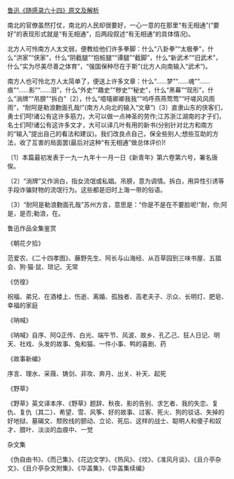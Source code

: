 [鲁迅《随感录六十四》原文及解析](https://www.vrrw.net/wx/6702.html)

南北的官僚虽然打仗，南北的人民却很要好，一心一意的在那里“有无相通”(“要好”的表现形式就是“有无相通”，后两段叙述“有无相通”的具体情况)。

北方人可怜南方人太文弱，便教给他们许多拳脚：什么“八卦拳”“太极拳”，什么“洪家”“侠家”，什么“阴截腿”“抱桩腿”“谭腿”“截脚”，什么“新武术”“旧武术”，什么“实为尽美尽善之体育”，“强国保种尽在于斯”(北方人向南输入“武术”)。



南方人也可怜北方人太简单了，便送上许多文章：什么“……梦”“……魂”“……痕”“……影”“……泪”，什么“外史”“趣史”“秽史”“秘史”，什么“黑幕”“现形”，什么“淌牌”“吊膀”“拆白”〔2〕，什么“噫嘻卿卿我我”“呜呼燕燕莺莺”“吁嗟风风雨雨”，“耐阿是勒浪覅面孔哉!”(南方人向北的输入“文章”)〔3〕直隶山东的侠客们，勇士们呵!诸公有这许多筋力，大可以做一点神圣的劳作;江苏浙江湖南的才子们，名士们呵!诸公有这许多文才，大可以译几叶有用的新书(分别针对北方和南方的“输入”提出自己的看法和建议)。我们改良点自己，保全些别人;想些互助的方法，收了互害的局面罢(最后对这种“有无相通”做总体评价)!

〔1〕本篇最初发表于一九一九年十一月一日《新青年》第六卷第六号，署名唐俟。

〔2〕“淌牌”又作淌白，指女流氓或私娼。吊膀，意为调情。拆白，用异性引诱等手段诈骗财物的流氓行为。这些都是旧时上海一带的俗语。

〔3〕“耐阿是勒浪覅面孔哉”苏州方言，意思是：“你是不是在不要脸呢!”耐，你;阿是，是否;勒浪，在。

鲁迅作品全集鉴赏

《朝花夕拾》

范爱农、《二十四孝图》、藤野先生、阿长与山海经、从百草园到三味书屋、五猖会、狗·猫·鼠、琐记、无常

《仿徨》

祝福、弟兄、在酒楼上、伤逝、离婚、孤独者、高老夫子、示众、长明灯、肥皂、幸福的家庭

《呐喊》

《呐喊》自序、阿Q正传、白光、端午节、风波、故乡、孔乙己、狂人日记、明天、社戏、头发的故事、兔和猫、一件小事、鸭的喜剧、药

《故事新编》

序言、理水、采薇、铸剑、非攻、奔月、出关、补天、起死

《野草》

《野草》英文译本序、《野草》题辞、秋夜、影的告别、求乞者、我的失恋、复仇、复仇〔其二〕、希望、雪、风筝、好的故事、过客、死火、狗的驳诘、失掉的好地狱、墓碣文、颓败线的颤动、立论、死后、这样的战士、聪明人和傻子和奴才、腊叶、淡淡的血痕中、一觉

杂文集

《伪自由书》、《而己集》、《花边文学》、《热风》、《坟》、《准风月谈》、《且介亭杂文》、《且介亭杂文附集》、《华盖集》、《华盖集续编》

